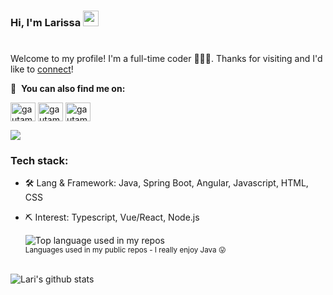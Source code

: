 ### Hi, I'm Larissa <img src="https://media.giphy.com/media/hvRJCLFzcasrR4ia7z/giphy.gif" width="25px"><h1 align="center">
  Welcome to my profile! I'm a full-time coder 👨🏻‍💻. Thanks for visiting and I'd like to [connect](https://www.linkedin.com/in/larissa-martinssouza/)!

🔗 &nbsp;**You can also find me on:**
<p align="left"> 
<a href="https://linkedin.com/in/larissa-martinssouza/" target="blank"><img align="center" src="https://raw.githubusercontent.com/rahuldkjain/github-profile-readme-generator/master/src/images/icons/Social/linked-in-alt.svg" alt="gautamkrishnar" height="30" width="40" /></a> <a href="https://instagram.com/lariscode" target="blank"><img align="center" src="https://raw.githubusercontent.com/rahuldkjain/github-profile-readme-generator/master/src/images/icons/Social/instagram.svg" alt="gautamkrishnar" height="30" width="40" /></a> <a href="https://twitter.com/lariscode" target="blank"><img align="center" src="https://raw.githubusercontent.com/rahuldkjain/github-profile-readme-generator/master/src/images/icons/Social/twitter.svg" alt="gautamkrishnar" height="30" width="40" /></a>

  ![](https://visitor-badge.glitch.me/badge?page_id=larissamartinsss.larissamartinsss)
<br />

  ### Tech stack:

- 🛠 Lang & Framework: Java, Spring Boot, Angular, Javascript, HTML, CSS
* ⛏ Interest: Typescript, Vue/React, Node.js
  
  <div align="left">
  <img width="" src="https://github-readme-stats.vercel.app/api/top-langs/?username=larissamartinsss&layout=compact&hide_title=1&card_width=300" alt="Top language used in my repos" />
  <br />
  <small>Languages used in my public repos - I really enjoy Java 😛</small>
  <br />
  <br />
</div>
  
  ![Lari's github stats](https://github-readme-stats.vercel.app/api?username=larissamartinsss&show_icons=true&theme=dracula&hide=stars,issues)


